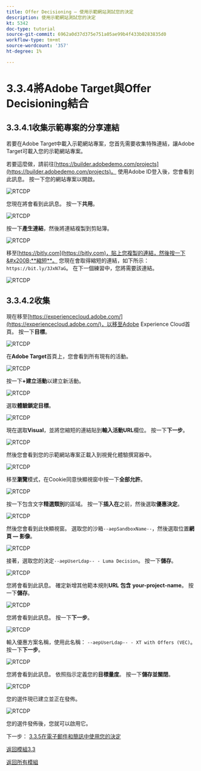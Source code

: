 ```yaml
---
title: Offer Decisioning — 使用示範網站測試您的決定
description: 使用示範網站測試您的決定
kt: 5342
doc-type: tutorial
source-git-commit: 6962a0d37d375e751a05ae99b4f433b0283835d0
workflow-type: tm+mt
source-wordcount: '357'
ht-degree: 1%

---
```


# 3.3.4將Adobe Target與Offer Decisioning結合

## 3.3.4.1收集示範專案的分享連結

若要在Adobe Target中載入示範網站專案，您首先需要收集特殊連結，讓Adobe Target可載入您的示範網站專案。

若要這麼做，請前往[https://builder.adobedemo.com/projects](https://builder.adobedemo.com/projects)。 使用Adobe ID登入後，您會看到此訊息。 按一下您的網站專案以開啟。

![RTCDP](./images/builder1.png)

您現在將會看到此訊息。 按一下&#x200B;**共用**。

![RTCDP](./images/builder2.png)

按一下&#x200B;**產生連結**，然後將連結複製到剪貼簿。

![RTCDP](./images/builder3.png)

移至[https://bitly.com](https://bitly.com)，貼上您複製的連結，然後按一下&#x200B;**縮短**。 您現在會取得縮短的連結，如下所示： `https://bit.ly/3JxN7aG`。 在下一個練習中，您將需要該連結。

![RTCDP](./images/builder4.png)

## 3.3.4.2收集

現在移至[https://experiencecloud.adobe.com/](https://experiencecloud.adobe.com/)，以移至Adobe Experience Cloud首頁。 按一下&#x200B;**目標**。

![RTCDP](./../../../modules/rtcdp-b2c/module2.3/images/excl.png)

在&#x200B;**Adobe Target**&#x200B;首頁上，您會看到所有現有的活動。

![RTCDP](./../../../modules/rtcdp-b2c/module2.3/images/exclatov.png)

按一下&#x200B;**+建立活動**&#x200B;以建立新活動。

![RTCDP](./../../../modules/rtcdp-b2c/module2.3/images/exclatcr.png)

選取&#x200B;**體驗鎖定目標**。

![RTCDP](./images/exclatcrxt.png)

現在選取&#x200B;**Visual**，並將您縮短的連結貼到&#x200B;**輸入活動URL**&#x200B;欄位。 按一下&#x200B;**下一步**。

![RTCDP](./images/exclatcrxt1.png)

然後您會看到您的示範網站專案正載入到視覺化體驗撰寫器中。

![RTCDP](./images/vec1.png)

移至&#x200B;**瀏覽**&#x200B;模式，在Cookie同意快顯視窗中按一下&#x200B;**全部允許**。

![RTCDP](./images/vec2.png)

按一下包含文字&#x200B;**精選類別**&#x200B;的區域。 按一下&#x200B;**插入在**&#x200B;之前，然後選取&#x200B;**優惠決定**。

![RTCDP](./images/vec3.png)

然後您會看到此快顯視窗。 選取您的沙箱`--aepSandboxName--`，然後選取位置&#x200B;**網頁 — 影像**。

![RTCDP](./images/vec4.png)

接著，選取您的決定`--aepUserLdap-- - Luma Decision`。 按一下&#x200B;**儲存**。

![RTCDP](./images/vec5.png)

您將會看到此訊息。 確定新增其他範本規則&#x200B;**URL** **包含** **your-project-name**。 按一下&#x200B;**儲存**。

![RTCDP](./images/vec6.png)

您將會看到此訊息。 按一下&#x200B;**下一步**。

![RTCDP](./images/vec7.png)

輸入優惠方案名稱，使用此名稱： `--aepUserLdap-- - XT with Offers (VEC)`。 按一下&#x200B;**下一步**。

![RTCDP](./images/vec8.png)

您將會看到此訊息。 依照指示定義您的&#x200B;**目標量度**。 按一下&#x200B;**儲存並關閉**。

![RTCDP](./images/vec9.png)

您的選件現已建立並正在發佈。

![RTCDP](./images/vec10.png)

您的選件發佈後，您就可以啟用它。

下一步： [3.3.5在電子郵件和簡訊中使用您的決定](./ex5.md)

[返回模組3.3](./offer-decisioning.md)

[返回所有模組](./../../../overview.md)
